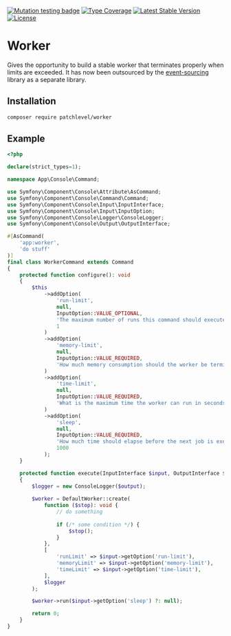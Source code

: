 [![Mutation testing badge](https://img.shields.io/endpoint?style=flat&url=https%3A%2F%2Fbadge-api.stryker-mutator.io%2Fgithub.com%2Fpatchlevel%2Fhydrator%2F2.0.x)](https://dashboard.stryker-mutator.io/reports/github.com/patchlevel/hydrator/2.0.x)
[![Type Coverage](https://shepherd.dev/github/patchlevel/hydrator/coverage.svg)](https://shepherd.dev/github/patchlevel/hydrator)
[![Latest Stable Version](https://poser.pugx.org/patchlevel/hydrator/v)](//packagist.org/packages/patchlevel/hydrator)
[![License](https://poser.pugx.org/patchlevel/hydrator/license)](//packagist.org/packages/patchlevel/hydrator)

# Worker

Gives the opportunity to build a stable worker that terminates properly when limits are exceeded.
It has now been outsourced by the [event-sourcing](https://github.com/patchlevel/event-sourcing) library as a separate library.

## Installation

```bash
composer require patchlevel/worker
```

## Example

```php
<?php

declare(strict_types=1);

namespace App\Console\Command;

use Symfony\Component\Console\Attribute\AsCommand;
use Symfony\Component\Console\Command\Command;
use Symfony\Component\Console\Input\InputInterface;
use Symfony\Component\Console\Input\InputOption;
use Symfony\Component\Console\Logger\ConsoleLogger;
use Symfony\Component\Console\Output\OutputInterface;

#[AsCommand(
    'app:worker',
    'do stuff'
)]
final class WorkerCommand extends Command
{
    protected function configure(): void
    {
        $this
            ->addOption(
                'run-limit',
                null,
                InputOption::VALUE_OPTIONAL,
                'The maximum number of runs this command should execute',
                1
            )
            ->addOption(
                'memory-limit',
                null,
                InputOption::VALUE_REQUIRED,
                'How much memory consumption should the worker be terminated (500MB, 1GB, etc.)'
            )
            ->addOption(
                'time-limit',
                null,
                InputOption::VALUE_REQUIRED,
                'What is the maximum time the worker can run in seconds'
            )
            ->addOption(
                'sleep',
                null,
                InputOption::VALUE_REQUIRED,
                'How much time should elapse before the next job is executed in milliseconds',
                1000
            );
    }

    protected function execute(InputInterface $input, OutputInterface $output): int
    {
        $logger = new ConsoleLogger($output);
        
        $worker = DefaultWorker::create(
            function ($stop): void {
                // do something
                
                if (/* some condition */) {
                    $stop();
                }
            },
            [
                'runLimit' => $input->getOption('run-limit'),
                'memoryLimit' => $input->getOption('memory-limit'),
                'timeLimit' => $input->getOption('time-limit'),
            ],
            $logger
        );

        $worker->run($input->getOption('sleep') ?: null);

        return 0;
    }
}
```